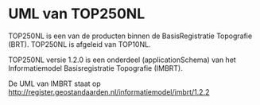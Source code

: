 # UML van TOP250NL
TOP250NL is een van de producten binnen de BasisRegistratie Topografie (BRT). 
TOP250NL is afgeleid van TOP10NL. 
 
TOP250NL versie 1.2.0 is een onderdeel (applicationSchema) van het Informatiemodel Basisregistratie Topografie (IMBRT). 

De UML van IMBRT staat op http://register.geostandaarden.nl/informatiemodel/imbrt/1.2.2